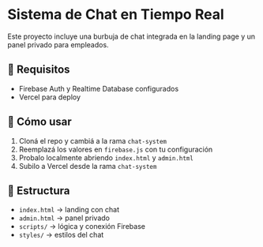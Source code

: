 # Sistema de Chat en Tiempo Real

Este proyecto incluye una burbuja de chat integrada en la landing page y un panel privado para empleados.

## 🔧 Requisitos

- Firebase Auth y Realtime Database configurados
- Vercel para deploy

## 🚀 Cómo usar

1. Cloná el repo y cambiá a la rama `chat-system`
2. Reemplazá los valores en `firebase.js` con tu configuración
3. Probalo localmente abriendo `index.html` y `admin.html`
4. Subilo a Vercel desde la rama `chat-system`

## 📁 Estructura

- `index.html` → landing con chat
- `admin.html` → panel privado
- `scripts/` → lógica y conexión Firebase
- `styles/` → estilos del chat